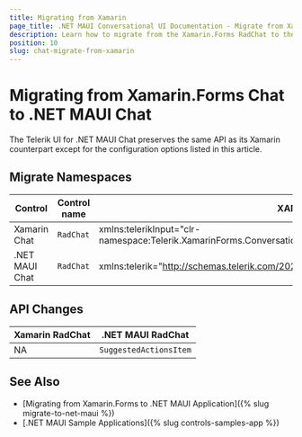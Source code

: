 ```yaml
---
title: Migrating from Xamarin
page_title: .NET MAUI Conversational UI Documentation - Migrate from Xamarin
description: Learn how to migrate from the Xamarin.Forms RadChat to the .NET MAUI Chat control.
position: 10
slug: chat-migrate-from-xamarin
---
```


# Migrating from Xamarin.Forms Chat to .NET MAUI Chat

The Telerik UI for .NET MAUI Chat preserves the same API as its Xamarin counterpart except for the configuration options listed in this article.

## Migrate Namespaces

| Control | Control name | XAML Namespace | C# Namespace|
| --------------- | --------------- | --------------- | --------------- |
| Xamarin Chat | `RadChat` | xmlns:telerikInput="clr-namespace:Telerik.XamarinForms.ConversationalUI;assembly=Telerik.XamarinForms.ConversationalUI" | using Telerik.XamarinForms.ConversationalUI; | 
| .NET MAUI Chat | `RadChat` | xmlns:telerik="http://schemas.telerik.com/2022/xaml/maui" | using Telerik.Maui.Controls; |


## API Changes

| Xamarin RadChat | .NET MAUI RadChat |
| ------------- | --------------- |
| NA | `SuggestedActionsItem` |

## See Also

* [Migrating from Xamarin.Forms to .NET MAUI Application]({% slug migrate-to-net-maui %})
* [.NET MAUI Sample Applications]({% slug controls-samples-app %})
